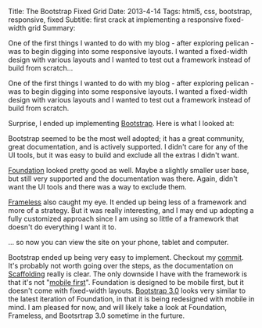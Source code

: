 Title: The Bootstrap Fixed Grid
Date: 2013-4-14
Tags: html5, css, bootstrap, responsive, fixed
Subtitle: first crack at implementing a responsive fixed-width grid
Summary: <p>One of the first things I wanted to do with my blog - after exploring pelican - was to begin digging into some responsive layouts. I wanted a fixed-width design with various layouts and I wanted to test out a framework instead of build from scratch...</p>

One of the first things I wanted to do with my blog - after exploring pelican -
was to begin digging into some responsive layouts. I wanted a fixed-width
design with various layouts and I wanted to test out a framework instead of
build from scratch.

Surprise, I ended up implementing [Bootstrap][]. Here is what I looked at:

Bootstrap seemed to be the most well adopted; it has a great community, great
documentation, and is actively supported. I didn't care for any of the UI
tools, but it was easy to build and exclude all the extras I didn't want.

[Foundation][] looked pretty good as well. Maybe a slightly smaller user base,
but still very supported and the documentation was there. Again, didn't want
the UI tools and there was a way to exclude them.

[Frameless][] also caught my eye. It ended up being less of a framework and
more of a strategy. But it was really interesting, and I may end up adopting a
fully customized approach since I am using so little of a framework that
doesn't do everything I want it to.

... so now you can view the site on your phone, tablet and computer.

Bootstrap ended up being very easy to implement. Checkout my [commit][]. It's
probably not worth going over the steps, as the documentation on
[Scaffolding][] really is clear. The only downside I have with the framework is
that it's not "[mobile first][]". Foundation is designed to be mobile first,
but it doesn't come with fixed-width layouts. [Bootstrap 3.0][] looks very
similar to the latest iteration of Foundation, in that it is being redesigned
with mobile in mind. I am pleased for now, and will likely take a look at
Foundation, Frameless, and Bootsrtrap 3.0 sometime in the furture.

[bootstrap]: http://twitter.github.io/bootstrap/ "Bootstrap"
[bootstrap 3.0]: http://thenextweb.com/dd/2013/03/10/heres-an-early-look-at-bootstrap-3-rewritten-to-be-mobile-friendly-from-the-start/ "Bootstrap 3.0"
[commit]: https://github.com/michaelreneer/michaelreneer.github.com/commit/9320672f46bd3334685ef7a6f064b09dfccaf9b0 "Commit"
[foundation]: http://foundation.zurb.com "Foundation"
[frameless]: http://framelessgrid.com "Frameless"
[mobile first]: http://www.lukew.com/ff/entry.asp?933 "Mobile First"
[scaffolding]: http://twitter.github.io/bootstrap/scaffolding.html "Scaffolding"
